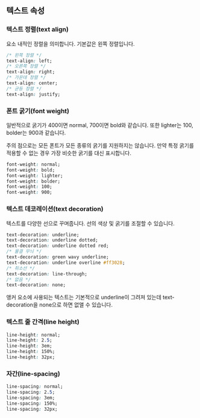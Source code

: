 ## 텍스트 속성

### 텍스트 정렬(text align)

요소 내적인 정렬을 의미합니다. 기본값은 왼쪽 정렬입니다.

```css
/* 왼쪽 정렬 */
text-align: left;
/* 오른쪽 정렬 */
text-align: right;
/* 가운데 정렬 */
text-align: center;
/* 균등 정렬 */
text-align: justify;
```

### 폰트 굵기(font weight)

일반적으로 굵기가 400이면 normal, 700이면 bold와 같습니다. 또한 lighter는 100, bolder는 900과 같습니다.

주의 점으로는 모든 폰트가 모든 종류의 굵기를 지원하지는 않습니다. 만약 특정 굵기를 적용할 수 없는 경우 가장 비슷한 굵기를 대신 표시합니다.

```css
font-weight: normal;
font-weight: bold;
font-weight: lighter;
font-weight: bolder;
font-weight: 100;
font-weight: 900;
```

### 텍스트 데코레이션(text decoration)

텍스트를 다양한 선으로 꾸며줍니다. 선의 색상 및 굵기를 조절할 수 있습니다.

```css
text-decoration: underline;
text-decoration: underline dotted;
text-decoration: underline dotted red;
/* 물결 무늬 */
text-decoration: green wavy underline;
text-decoration: underline overline #ff3028;
/* 취소선 */
text-decoration: line-through;
/* 없음 */
text-decoration: none;
```

앵커 요소에 사용되는 텍스트는 기본적으로 underline이 그려져 있는데 text-decoration을 none으로 하면 없앨 수 있습니다.

### 텍스트 줄 간격(line height)

```css
line-height: normal;
line-height: 2.5;
line-height: 3em;
line-height: 150%;
line-height: 32px;
```

### 자간(line-spacing)

```css
line-spacing: normal;
line-spacing: 2.5;
line-spacing: 3em;
line-spacing: 150%;
line-spacing: 32px;
```

